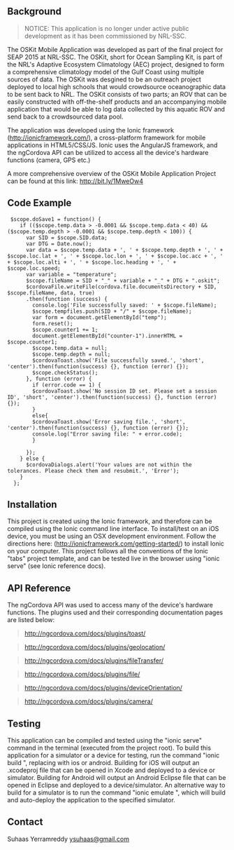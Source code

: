 ## Background

>NOTICE: This application is no longer under active public development as it has been commissioned by NRL-SSC.

The OSKit Mobile Application was developed as part of the final project for SEAP 2015 at NRL-SSC. The OSKit, short for Ocean Sampling Kit, is part of the NRL's Adaptive Ecosystem Climatology (AEC) project, designed to form a comprehensive climatology model of the Gulf Coast using multiple sources of data. The OSKit was desgined to be an outreach project deployed to local high schools that would crowdsource oceanographic data to be sent back to NRL. The OSKit consists of two parts; an ROV that can be easily constructed with off-the-shelf products and an accompanying mobile application that would be able to log data collected by this aquatic ROV and send back to a crowdsourced data pool. 

The application was developed using the Ionic framework (http://ionicframework.com/), a cross-platform framework for mobile applications in HTML5/CSS/JS. Ionic uses the AngularJS framework, and the ngCordova API can be utilized to access all the device's hardware functions (camera, GPS etc.)

A more comprehensive overview of the OSKit Mobile Application Project can be found at this link: http://bit.ly/1MweOw4

## Code Example
```
 $scope.doSave1 = function() {
    if (($scope.temp.data > -0.0001 && $scope.temp.data < 40) && ($scope.temp.depth > -0.0001 && $scope.temp.depth < 100)) {
      var SID = $scope.SID.data;
      var DTG = Date.now();
      var data = $scope.temp.data + ', ' + $scope.temp.depth + ', ' + $scope.loc.lat + ', ' + $scope.loc.lon + ', ' + $scope.loc.acc + ', ' + $scope.loc.alti + ', ' + $scope.loc.heading + ', ' + $scope.loc.speed;
      var variable = "temperature";
      $scope.fileName = SID + "_" + variable + "_" + DTG + ".oskit";
      $cordovaFile.writeFile(cordova.file.documentsDirectory + SID, $scope.fileName, data, true)
      .then(function (success) {
        console.log('File successfully saved: ' + $scope.fileName);
        $scope.tempfiles.push(SID + "/" + $scope.fileName);
        var form = document.getElementById("temp");
        form.reset();
        $scope.counter1 += 1;
        document.getElementById("counter-1").innerHTML = $scope.counter1;
        $scope.temp.data = null;
        $scope.temp.depth = null;
        $cordovaToast.show('File successfully saved.', 'short', 'center').then(function(success) {}, function (error) {});
        $scope.checkStatus();
      }, function (error) {
        if (error.code == 1) {
        $cordovaToast.show('No session ID set. Please set a session ID', 'short', 'center').then(function(success) {}, function (error) {});
        }
        else{
        $cordovaToast.show('Error saving file.', 'short', 'center').then(function(success) {}, function (error) {});
        console.log("Error saving file: " + error.code);
        }

      });
    } else {
      $cordovaDialogs.alert('Your values are not within the tolerances. Please check them and resubmit.', 'Error');
    }
  };
```

## Installation

This project is created using the Ionic framework, and therefore can be compiled using the Ionic command line interface. To install/test on an iOS device, you must be using an OSX development environment. Follow the directions here: (http://ionicframework.com/getting-started/) to install Ionic on your computer. This project follows all the conventions of the Ionic "tabs" project template, and can be tested live in the browser using "ionic serve" (see Ionic reference docs).

## API Reference

The ngCordova API was used to access many of the device's hardware functions. The plugins used and their corresponding documentation pages are listed below:

>http://ngcordova.com/docs/plugins/toast/ 

>http://ngcordova.com/docs/plugins/geolocation/ 

>http://ngcordova.com/docs/plugins/fileTransfer/ 

>http://ngcordova.com/docs/plugins/file/  

>http://ngcordova.com/docs/plugins/deviceOrientation/  

>http://ngcordova.com/docs/plugins/camera/  

## Testing

This application can be compiled and tested using the "ionic serve" command in the terminal (executed from the project root). To build this application for a simulator or a device for testing, run the command "ionic build <platform>", replacing <platform> with ios or android. Building for iOS will output an .xcodeproj file that can be opened in Xcode and deployed to a device or simulator. Building for Android will output an Android Eclipse file that can be opened in Eclipse and deployed to a device/simulator. An alternative way to build for a simulator is to run the command "ionic emulate <platform>", which will build and auto-deploy the application to the specified simulator. 

## Contact
Suhaas Yerramreddy
ysuhaas@gmail.com
